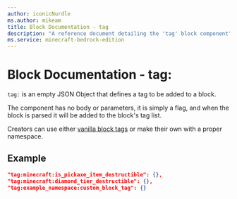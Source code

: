 ```yaml
---
author: iconicNurdle
ms.author: mikeam
title: Block Documentation - tag
description: "A reference document detailing the 'tag' block component"
ms.service: minecraft-bedrock-edition
---
```


# Block Documentation - tag:

`tag:` is an empty JSON Object that defines a tag to be added to a block. 

The component has no body or parameters, it is simply a flag, and when the block is parsed it will be added to the block's tag list. 

Creators can use either [vanilla block tags](../VanillaBlockTags.md) or make their own with a proper namespace. 

## Example

```json
"tag:minecraft:is_pickaxe_item_destructible": {},
"tag:minecraft:diamond_tier_destructible": {},
"tag:example_namespace:custom_block_tag": {}
```
